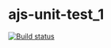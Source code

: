 # ajs-unit-test_1

[![Build status](https://ci.appveyor.com/api/projects/status/rttik7av48lljus1?svg=true)](https://ci.appveyor.com/project/pandapoD/ajs-unit-test-1)

